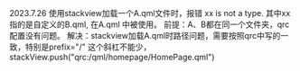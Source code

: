 2023.7.26
使用stackview加载一个A.qml文件时，报错 xx is not a type. 其中xx指的是自定义的B.qml, 在A.qml 中被使用。
前提：A、B都在同一个文件夹，qrc配置没有问题。
解决：stackview加载A.qml时路径问题，需要按照qrc中写的一致，特别是prefix="/" 这个斜杠不能少，stackView.push("qrc:/qml/homepage/HomePage.qml")
